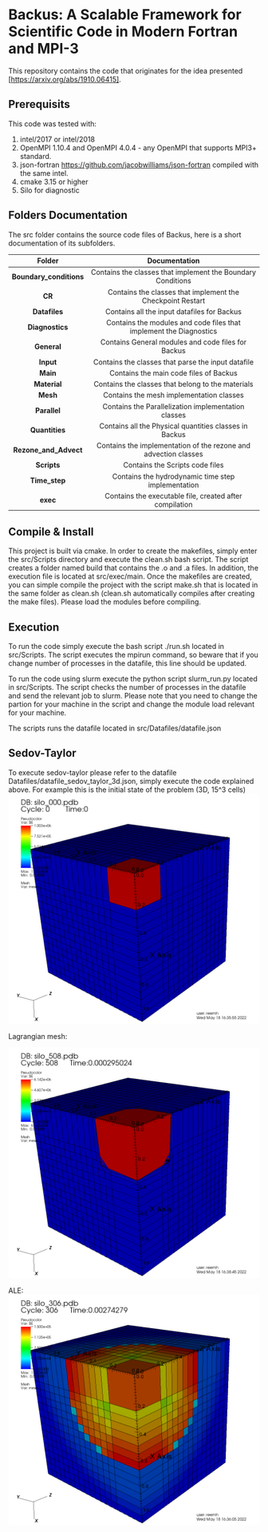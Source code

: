 # Backus: A Scalable Framework for Scientific Code in Modern Fortran and MPI-3
This repository contains the code that originates for the idea presented [https://arxiv.org/abs/1910.06415].


## Prerequisits

This code was tested with:
1. intel/2017 or intel/2018
2. OpenMPI 1.10.4 and OpenMPI 4.0.4 - any OpenMPI that supports MPI3+ standard.
3. json-fortran https://github.com/jacobwilliams/json-fortran compiled with the same intel.
4. cmake 3.15 or higher
5. Silo for diagnostic

## Folders Documentation

The src folder contains the source code files of Backus, here is a short documentation of its subfolders.

|Folder                    |Documentation                                                                   |
|:---:                     |:---:                                                                           |
|**Boundary_conditions**   |Contains the classes that implement the Boundary Conditions                     |
|**CR**                    |Contains the classes that implement the Checkpoint Restart                      |
|**Datafiles**             |Contains all the input datafiles for Backus                                     |
|**Diagnostics**           |Contains the modules and code files that implement the Diagnostics              |
|**General**               |Contains General modules and code files for Backus                              |
|**Input**                 |Contains the classes that parse the input datafile                              |
|**Main**                  |Contains the main code files of Backus                                          |
|**Material**              |Contains the classes that belong to the materials                               |
|**Mesh**                  |Contains the mesh implementation classes                                        |
|**Parallel**              |Contains the Parallelization implementation classes                             |
|**Quantities**            |Contains all the Physical quantities classes in Backus                          |
|**Rezone_and_Advect**     |Contains the implementation of the rezone and advection classes                 |
|**Scripts**               |Contains the Scripts code files                                                 |
|**Time_step**             |Contains the hydrodynamic time step implementation                              |
|**exec**                  |Contains the executable file, created after compilation                         |


## Compile & Install
This project is built via cmake. In order to create the makefiles, simply enter the src/Scripts directory and execute the clean.sh bash script. The script creates a folder named build that contains the .o and .a files. In addition, the execution file is located at src/exec/main. Once the makefiles are created, you can simple compile the project with the script make.sh that is located in the same folder as clean.sh (clean.sh automatically compiles after creating the make files). Please load the modules before compiling.

## Execution
To run the code simply execute the bash script ./run.sh located in src/Scripts. The script executes the mpirun command, so beware that if you change number of processes in the datafile, this line should be updated.

To run the code using slurm execute the python script slurm_run.py located in src/Scripts. The script checks the number of processes in the datafile and send the relevant job to slurm. Please note that you need to change the partion for your machine in the script and change the module load relevant for your machine.

The scripts runs the datafile located in src/Datafiles/datafile.json


## Sedov-Taylor

To execute sedov-taylor please refer to the datafile Datafiles/datafile_sedov_taylor_3d.json, simply execute the code explained above.
For example this is the initial state of the problem (3D, 15^3 cells)
![Initial Problem](https://github.com/Scientific-Computing-Lab-NRCN/Backus/blob/main/Images/visit0005.png)


Lagrangian mesh:

![Lagrange](https://github.com/Scientific-Computing-Lab-NRCN/Backus/blob/main/Images/visit0007.png)


ALE:
![ALE](https://github.com/Scientific-Computing-Lab-NRCN/Backus/blob/main/Images/visit0006.png)
